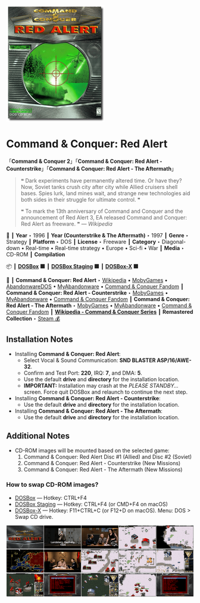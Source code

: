 ![](Thumbnail.png "application-thumbnail")

# Command & Conquer: Red Alert

「**Command & Conquer 2**」「**Command & Conquer: Red Alert - Counterstrike**」「**Command & Conquer: Red Alert - The Aftermath**」

> ❝ Dark experiments have permanently altered time. Or have they? Now, Soviet tanks crush city after city while Allied cruisers shell bases. Spies lurk, land mines wait, and strange new technologies aid both sides in their struggle for ultimate control. ❞
>
> ❝ To mark the 13th anniversary of Command and Conquer and the announcement of Red Alert 3, EA released Command and Conquer: Red Alert as freeware. ❞ — *Wikipedia*
>

📌 ┃ **Year** ‣ 1996 ┃ **Year (Counterstrike & The Aftermath)** ‣ 1997 ┃ **Genre** ‣ Strategy ┃ **Platform** ‣ DOS ┃ **License** ‣ Freeware ┃ **Category** ‣ Diagonal-down • Real-time • Real-time strategy • Europe • Sci-fi • War ┃ **Media** ‣ CD-ROM ┃ **Compilation** 

📦 ┃ **[DOSBox](https://www.dosbox.com/) 🟩** ┃ **[DOSBox Staging](https://dosbox-staging.github.io/) 🟩** ┃ **[DOSBox-X](https://dosbox-x.com/) 🟩** 

📎 ┃ **Command & Conquer: Red Alert** ‣ [Wikipedia](https://en.wikipedia.org/wiki/Command_%26_Conquer:_Red_Alert) • [MobyGames](https://www.mobygames.com/game/485/command-conquer-red-alert/) • [AbandonwareDOS](https://www.abandonwaredos.com/abandonware-game.php?abandonware=Command+%26amp%3B+Conquer%3A+Red+Alert&gid=1872) • [MyAbandonware](https://www.myabandonware.com/game/command-conquer-red-alert-7pi) • [Command & Conquer Fandom](https://cnc.fandom.com/wiki/Command_%26_Conquer:_Red_Alert) ┃ **Command & Conquer: Red Alert - Counterstrike** ‣ [MobyGames](https://www.mobygames.com/game/863/command-conquer-red-alert-counterstrike/) • [MyAbandonware](https://www.myabandonware.com/game/command-conquer-red-alert-counterstrike-7pk) • [Command & Conquer Fandom](https://cnc.fandom.com/wiki/Command_%26_Conquer:_Red_Alert_-_Counterstrike) ┃ **Command & Conquer: Red Alert - The Aftermath** ‣ [MobyGames](https://www.mobygames.com/game/866/command-conquer-red-alert-the-aftermath/) • [MyAbandonware](https://www.myabandonware.com/game/command-conquer-red-alert-the-aftermath-7pj) • [Command & Conquer Fandom](https://cnc.fandom.com/wiki/Command_%26_Conquer:_Red_Alert_-_The_Aftermath) ┃ **[Wikipedia - Command & Conquer Series](https://en.wikipedia.org/wiki/Command_%26_Conquer)** ┃ **Remastered Collection** ‣ [Steam 💰](https://store.steampowered.com/app/1213210/Command__Conquer_Remastered_Collection/) 

## Installation Notes
- Installing **Command & Conquer: Red Alert**:
  - Select Vocal & Sound Communication: **SND BLASTER ASP/16/AWE-32**.
  - Confirm and Test Port: **220**, IRQ: **7**, and DMA: **5**.
  - Use the default **drive** and **directory** for the installation location.
  - **IMPORTANT:** Installation may crash at the *PLEASE STANDBY...* screen. Force quit DOSBox and relaunch to continue the next step.
- Installing **Command & Conquer: Red Alert - Counterstrike**:
  - Use the default **drive** and **directory** for the installation location.
- Installing **Command & Conquer: Red Alert - The Aftermath**:
  - Use the default **drive** and **directory** for the installation location.

## Additional Notes
- CD-ROM images will be mounted based on the selected game:
  1. Command & Conquer: Red Alert Disc #1 (Allied) and  Disc #2 (Soviet)
  2. Command & Conquer: Red Alert - Counterstrike (New Missions)
  3. Command & Conquer: Red Alert - The Aftermath (New Missions)

### How to swap CD-ROM images?
- [DOSBox](https://www.dosbox.com/wiki/DOSBox_FAQ#Swapping_CD_images) — Hotkey: CTRL+F4
- [DOSBox Staging](https://github.com/dosbox-staging/dosbox-staging/blob/main/README) — Hotkey: CTRL+F4 (or CMD+F4 on macOS)
- [DOSBox-X](https://dosbox-x.com/wiki/Guide%3AManaging-image-files-in-DOSBox%E2%80%90X#_mounting_multiple_cd_or_dvd_images) — Hotkey: F11+CTRL+C (or F12+D on macOS). Menu: DOS > Swap CD drive.

![](Montage.png "Command & Conquer: Red Alert")

